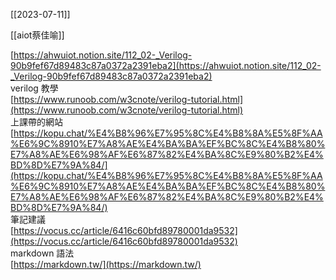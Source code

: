 [[2023-07-11]]
  
[[aiot蔡佳喻]]

[https://ahwuiot.notion.site/112_02-_Verilog-90b9fef67d89483c87a0372a2391eba2](https://ahwuiot.notion.site/112_02-_Verilog-90b9fef67d89483c87a0372a2391eba2)  
verilog 教學  
[https://www.runoob.com/w3cnote/verilog-tutorial.html](https://www.runoob.com/w3cnote/verilog-tutorial.html)  
上課帶的網站  
[https://kopu.chat/%E4%B8%96%E7%95%8C%E4%B8%8A%E5%8F%AA%E6%9C%8910%E7%A8%AE%E4%BA%BA%EF%BC%8C%E4%B8%80%E7%A8%AE%E6%98%AF%E6%87%82%E4%BA%8C%E9%80%B2%E4%BD%8D%E7%9A%84/](https://kopu.chat/%E4%B8%96%E7%95%8C%E4%B8%8A%E5%8F%AA%E6%9C%8910%E7%A8%AE%E4%BA%BA%EF%BC%8C%E4%B8%80%E7%A8%AE%E6%98%AF%E6%87%82%E4%BA%8C%E9%80%B2%E4%BD%8D%E7%9A%84/)  
筆記建議  
[https://vocus.cc/article/6416c60bfd89780001da9532](https://vocus.cc/article/6416c60bfd89780001da9532)  
markdown 語法  
[https://markdown.tw/](https://markdown.tw/)